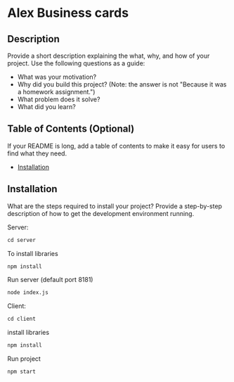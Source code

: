 # Alex Business cards

## Description

Provide a short description explaining the what, why, and how of your project. Use the following questions as a guide:

- What was your motivation?
- Why did you build this project? (Note: the answer is not "Because it was a homework assignment.")
- What problem does it solve?
- What did you learn?

## Table of Contents (Optional)

If your README is long, add a table of contents to make it easy for users to find what they need.

- [Installation](#installation)

## Installation

What are the steps required to install your project? Provide a step-by-step description of how to get the development environment running.

Server:

```HTML
cd server
```

To install libraries

```HTML
npm install
```

Run server (default port 8181)
```HTML
node index.js
```

Client: 

```HTML
cd client
```

install libraries

```HTML
npm install
```

Run project
```HTML
npm start
```
